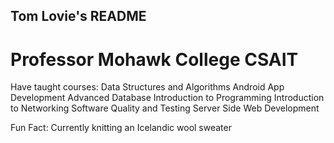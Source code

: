 ## Tom Lovie's README
# Professor Mohawk College CSAIT
  Have taught courses:
    Data Structures and Algorithms 
    Android App Development 
    Advanced Database 
    Introduction to Programming 
    Introduction to Networking
    Software Quality and Testing
    Server Side Web Development

  Fun Fact: 
    Currently knitting an Icelandic wool sweater

<!--
**tom-lovie/tom-lovie** is a ✨ _special_ ✨ repository because its `README.md` (this file) appears on your GitHub profile.

Here are some ideas to get you started:

- 🔭 I’m currently working on ...
- 🌱 I’m currently learning ...
- 👯 I’m looking to collaborate on ...
- 🤔 I’m looking for help with ...
- 💬 Ask me about ...
- 📫 How to reach me: ...
- 😄 Pronouns: ...
- ⚡ Fun fact: ...
-->
